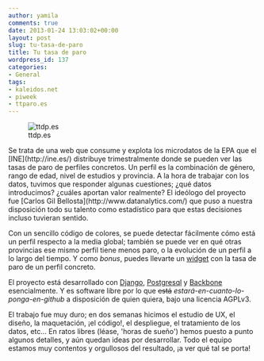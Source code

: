 ```yaml
---
author: yamila
comments: true
date: 2013-01-24 13:03:02+00:00
layout: post
slug: tu-tasa-de-paro
title: Tu tasa de paro
wordpress_id: 137
categories:
- General
tags:
- kaleidos.net
- piweek
- ttparo.es
---
```


<figure>
  <img src="/images/2013/01/ttdp.png"
       alt="ttdp.es" />
  <figcaption>ttdp.es</figcaption>
</figure>
<!-- more -->
Se trata de una web que consume y explota los microdatos de la EPA que el [INE](http://ine.es/) distribuye trimestralmente donde se pueden ver las tasas de paro de perfiles concretos. Un perfil es la combinación de género, rango de edad, nivel de estudios y provincia. A la hora de trabajar con los datos, tuvimos que responder algunas cuestiones; ¿qué datos introducimos? ¿cuáles aportan valor realmente? El ideólogo del proyecto fue [Carlos Gil Bellosta](http://www.datanalytics.com/) que puso a nuestra disposición todo su talento como estadístico para que estas decisiones incluso tuvieran sentido.

Con un sencillo código de colores, se puede detectar fácilmente cómo está un perfil respecto a la media global; también se puede ver en qué otras provincias ese mismo perfil tiene menos paro, o la evolución de un perfil a lo largo del tiempo. Y como _bonus_, puedes llevarte un [widget](http://tutasadeparo.es/widget) con la tasa de paro de un perfil concreto.

El proyecto está desarrollado con [Django](https://www.djangoproject.com/), [Postgresql](http://www.postgresql.org/) y [Backbone](http://backbonejs.org/) esencialmente. Y es software libre por lo que <del>está</del> _estará-en-cuanto-lo-ponga-en-github_ a disposición de quien quiera, bajo una licencia AGPLv3.

El trabajo fue muy duro; en dos semanas hicimos el estudio de UX, el diseño, la maquetación, ¡el código!, el despliegue, el tratamiento de los datos, etc... En ratos libres (léase, 'horas de sueño') hemos puesto a punto algunos detalles, y aún quedan ideas por desarrollar. Todo el equipo estamos muy contentos y orgullosos del resultado, ¡a ver qué tal se porta!
